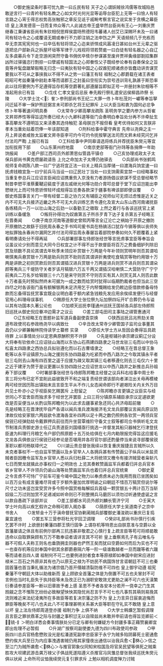 <!-- { "loadSidebar": true } -->
　　○御史施梁条时事可忧九款一曰丘民有轻  天子之心谓妖贼徐鸿儒等攻城陷邑敢逆言行一曰青衿有轻名教之心如文时光何光显等诟辱台臣犯上无等一曰憸人有轻言路之心宵壬得志权势高张触邪之章反见诋于戚畹考察言官之说实发于贪横之幕臣顷  皇上涣发德音一日而复帅众等六人此诚古帝王盛举然台臣尚有王心一刘重庆贾继春江秉谦省臣尚有朱钦相倪思辉侯震旸熊德阳韦蕃诸人创艾已深赐环未及一曰诸司有轻功令之心或覆请无期或奉行不力即注销之法申饬之严  天语频频几于充栋而卒无柰其宪宪何也一曰卒伍有轻将领之心迩来骄悍成风嚣凌日甚如台州王元辈之驱逐把总户部新兵之拆屋坏垣等军律于儿戏视将领若赘痝一曰白徒有轻名器之心自辽左多虞募兵令下走空游闲突然守备书佣优卒倐尔参谋甚至废弁贾祥夤缘部劄招集群凶所过驿骚恣行剽掠一曰孽戚有轻国法之心郑餋性父子既经参论奉有自奏保全之旨竟等弁髦盘踞辇毂略无归念一曰夷狄有轻中国之心奴酋犯顺诸虏亦皆蠢动讲贡谋赏要我以不可从之事挟我以不得不从之势一曰藩王有轻  祖制之心郡爵载在诸王表者昭昭可考兹秦藩中尉赴本等而请郡王之封虽曰空衔实为崇号违训背礼孰甚于斯恐率此以往将要例为不足遵得旨存机等空爵著礼部遵屡旨即拟正号一并册封朱钦相等不准起用余已有旨
　　○戊戌  仁孝文皇后忌辰  奉先殿行祭礼遣安远侯柳昌祚祭  长陵
　　○大学士沈＜氵隺＞参刑部尚书王纪二大罪一佟卜年杜茂刘一巘等奉旨拏问迁延不审一保护熊廷弼言未可即杀乞将王纪罪斥  上以大臣当和衷为国何必忿争佟卜年等著速问明具奏
　　○太常寺少卿高攀龙疏陈  圣明务学之要内参方从哲崔文昇郑养性等得旨这所奏已经大小九卿科道等衙门会奏明白奉旨处分再不许牵扯生事高攀龙不遵明旨又来渎奏其选侍触犯  圣母朕岂不报但看  皇考优待如何又言朕非孝本当重处姑着罚俸一年该部知道
　　○刑科给事中霍守典言  先帝以尧舜之主一月上昇说者咸咎太监崔文昇寺臣李可灼今可灼令抚按拏送法司而文昇未经究问乞并付法司严鞫  上报已有旨
　　○工科给事中尹同皋请选将练兵并荐抚臣朱爕元等宜加衔拔用下部
　　○山东莱州府地震
　　○南京吏部等衙门孙玮等各捐俸一年助饷报闻
　　○差户部江西司员外郎萧思似管昌平镇仓
　　○己亥协理戎政太子太保兵部尚书黄克缵屡疏请告  上允之命加太子太傅仍驰驿去
　　○兵部尚书张鹤鸣视师复命疏陈八款一曰广宁逃将宜正法一曰关上精兵当厚储一曰渡海兵饷宜速一曰抚虏钱粮宜急一曰宁前兵马当设一曰辽民壮丁当处一曰支饷需索宜禁一曰经略事权当重复参总兵江应诏言臣闻应诏携重赀入京浼有力者游扬倡议欲谋不受总督经略节制昔李愬平淮蔡櫜鞬迎裴度于道左戚继光何等功勋介胄叩总督于堂下应诏岂能出李愬继光上而可恃恩骄悍轻坏成规得旨览奏各款深于疆事有禆该部即便议覆
　　○御史练国事言关门一带有经督二臣之协力又有辅臣之视师似可无烦过虑惟是近关之内不可无大兵接济近畿之外不可无大兵训练乞责令遵化及宣大山东山西河南诸抚臣各练精兵一万一以壮山海之后劲一以备勤王之徵取  上然之着行与各该巡抚官上紧训练以备缓急
　　○叛将孙得功为奴酋第五子所杀歹青下达子复杀第五子经略王在晋奏闻
　　○庚子南京河南等道御史曾熙丙等言全辽沦亡之祸始于开原之撤防开原撤防之故繇于旧抚周永春之手书鸠司爰书具在杨镐活口犹存今镐等俱以丧师失地拟罪独永春尚尔漏网乞并付法司得旨周永春屡旨着部院参奏如何久不题覆着上紧看明奏请处分不得再延
　　○兵部署部事左侍郎张经世等言抚虏事宜臣等奉旨会议虽议论少别而意见大同今日权宜之计不得不出于款督臣将百万之费备细胪列除旧赏及琐数不具论其谓去年秋季未领应补赏银十万两是今年补领则赏明年则否其谓哈喇慎夷兵悬赏银十万两是助兵则赏不助则否其谓讲折夷使吃食犒赏等物约用银十万两是讲款之初则赏款后则否其谓插汉进兵赏银十万两是进兵则赏不进兵则否其谓朵颜等夷兵三千堤防守关者岁该月犒银六万五千两又谓插汉哈喇慎二大营防守广宁宁前夷兵二万名岁给犒银三十六万是来守则赏不守则否实有其人则赏无其人则否此数十万者虽先时预拟然终未可据为一成之数而给赏时犹得以临期酌裁者也但当此三空四尽之时各该衙门虽有额解银两未足济用乞于内帑慨赐给发仍敕边臣借款修备毋恃款而忘备得旨抚赏事宜既会议明白着于额内紧急钱粮先发应用余俟续发便行与经督官用心料理毋误事机
　　○赐原任大学士张位祭九坛加祭四坛开圹合葬仍令与谥以其有功国本久著公论也
　　○加顺天巡抚李瑾通州巡抚王国祯各兵部左侍郎照旧巡抚从御史倪应眷冲边需才之议云
　　○差工部屯田司主事陆之祺管惠通河
　　○辽东经略王在晋题补监军道兵备副使袁崇焕
　　○狭西巡抚吕兆熊劾关南道布政使司右参政杨尧华以病致仕
　　○辛丑改太常寺少卿管国子监司业事董其昌仍以少卿兼翰林院侍读学士纂修  实录
　　○原任大学士方从哲因会奏得旨具疏待罪  上以事情处分以定恩典原酬积劳不许辞
　　○先是枢辅孙承宗建议蓟辽分设大将奉有钦依命江应诏驻山海而以东协山石燕建四路隶之马世龙驻三屯而以中协马松喜太四路隶之西协总兵拟驻遵化而以石古曹墙隶之
　　○经略王在晋总督王象乾等以永平设镇原为山海之援则东协四路最为吃紧而中西八路次之今取其镇永平者驻三屯则去山海有四百里之遥于应援为疎又取其镇三屯者移遵化则去三屯仅六十里之近于建牙为赘于是议更置以东协四路分之应诏世龙以中西八路并之新推总兵孙祖寿下部议覆
　　○时署部事张经世与侍郎陈邦瞻主经督之议兵科右给事中周士朴言三将分布已定不宜削此益彼致开不和之端复责经世谓该部向者涕泣出关毋再模棱两可经世因历陈出镇始末且言臣生平从不作儿女态闻命即行不避艰险关内关外万目共见士朴亦小之乎视臣矣乞赐罢斥  上慰留之
　　○陈邦瞻亦言更镇之议臣实与经世同心不宜舍臣而独求多于经世乞并罢臣  上曰三将分镇原系辅臣承宗议定遽欲更改是否妥便当从长酌议陈邦瞻何为以此求去疆事紧急还同心共济毋蹈前辙
　　○先是经略王在晋津抚毕自严各请以闽兵淮兵渡海接济毛文龙兵部覆议言闽兵原议防津故仅给安家银六两兹欲令渡海各宜补四两以足十两之数仍照例各钦赏一两领兵官侯锐已经弹劾姑令戴罪押兵前往而升坐营覃维阶守备文士叙等都司佥书俱听毛文龙节制淮兵责御史游士任辽兵责道臣刘国缙亟行挑选一并督发其船只器械乞行津登抚臣速为料理行月粮乞令户部仍照原题十五万处给俱在七月内勒限报完得旨这应援毛文龙各兵俱依议行侯锐已经参论是否堪用并各将官尔部还酌量停当来说寻部覆侯锐革职以都司杨联璋代之
　　○川湖云贵总督张我续以恢复重庆报捷且言贼所以久未克者事权不一也自监军赞画以及乡官举人人各拥兵甚有传赞画公子纵兵以米盐资贼者臣因檄令监军及乡官举人悉以兵归杜薛二大将统领又檄令有接济贼营者枭斩凡七日而樊龙就擒此亦事权归一之明效也  上览其奏敕赞画监军兵都着归并总兵官本省乡官举人不许领兵仍谕山海等处赞画监军兵也着归并总兵官统束
　　○御史夏之令言虏不可恃广宁前车可鉴今竭中国之物力以奉虏虏未必为我用而我已坐困矣如以百万业有成言量难尽背或于岁额外量加优厚明谕之曰朝廷不惜百万犒赏但说尔等尺寸之功未竖岂宜受赏许多今照中国赏格每解奴兵首级一颗赏银五十两计百万当斩奴级二万过则加赏不足递减如听命则已不则整搠兵马磨厉以须勿过听通使虚诞之言以款自愚疏下该部并议
　　○差工部都水司员外郎刘麟长管济宁河
　　○壬寅大学士叶向高以疾乞假许之命稍可即入阁办事
　　○荫原任大学士吴道南子之京中书舍人
　　○发帑金十万于滇命督抚官协剿蔺贼兵部覆御史潘浚疏以重庆已复捣巢宜速也
　　○罢五军三营参将杜光宇回卫调理
　　○癸卯礼部尚书孙慎行引疾乞罢不许时  上欲册封秦藩四郡王慎行固争  上谓存机等特恩出自朕意准与空爵以全首藩屡请之体且有前例尔部再三抗违甚非敬君之心慎行复上疏言臣等苟可将顺曷敢违命以自取罪戾顾有万万不敢奉诏者请详言其不可祈  皇上垂察焉孔子有云唯名与器不可假人夫称王则名也垂旒拥圭则器也俨然王矣而犹曰空爵如何而后为实也不可一也查存机等应封奉国中尉其余郡爵悬隔六等一阶一级谁敢越者一旦而躐等者六躐等而请者且四人谓  祖制何不可二也要例进封者食本等原禄即如奉国中尉宋应进封禄米二百石之外原非其有也乃以原无之禄为不妨民不病国饰甘言诓朝廷不可三也秦固首藩也首当秉礼循法为诸宗倡乃首开僣越溃裂防维不可四也  皇上御宇动遵  祖宪秦藩不守朝廷大体以助维新而  皇上顾欲全首藩之体是为倒置不可五也夫冒封不可言例也当时礼臣失于执持臣等未及改正已为溺职安敢效尤更助之澜不可六也天潢繁衍奏请参差臣等一断以旧章故予者上感  圣恩不予者各安本分若开一侥幸之门生其觊觎之念不惟陈乞纷纷必致觖望怏怏其隐忧尚忍言乎不可七也凡事剪其萌则易挽其流则难近来法纪凌夷所在多故臣等若复决宗藩之防不为  皇上力言异日宸衷追悔而罪臣等晚矣不可八也夫此八不可事理甚明关系甚大臣等职在守礼实不敢随  皇上意以坏  皇上法左侍郎周道登亦援  祖制力争  上俱不纳
　　○大学士韩爌乞暂假调理且言臣之罪状鼎革之际与封疆之事积愆无以自赎兹尚未敢并申前请也得旨览卿前＜锍-釒＞明白详悉会奏事情朕处分已定与卿有何嫌疑方今封疆多事正藉赞襄卿宜即出佐理不必暂假
　　○升湖广按察司副使娄九德为四川布政使司参政
　　○甲辰四川总兵官杨愈懋败没光是松潘道宪副李忠臣家于永宁为贼多陷阴募死士密通愈懋约俟大兵至日为内应事洩遇害贼仍用其家僮夜出通信以诒我兵愈＜棥心＞信之至江门为贼所袭愈＜棥心＞与推官郭象仪同知宋柱国及将官吴民望等俱死之贼乘胜攻大坝建武游击龚万禄父子俱战死遂陷遵义杀推官冯凤雏总督张我续巡抚朱爕元俱以状闻  上命所司议恤我续爕元复引罪求斥  上勉以相机调度殚力讨贼
